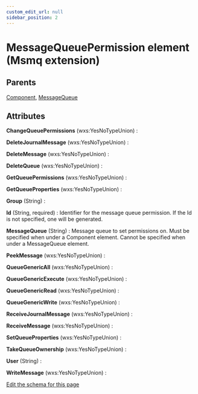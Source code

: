 ```yaml
---
custom_edit_url: null
sidebar_position: 2
---
```

# MessageQueuePermission element (Msmq extension)


## Parents
[Component](../wxs/component.md), [MessageQueue](messagequeue.md)

## Attributes
**ChangeQueuePermissions** (wxs:YesNoTypeUnion)
  : 

**DeleteJournalMessage** (wxs:YesNoTypeUnion)
  : 

**DeleteMessage** (wxs:YesNoTypeUnion)
  : 

**DeleteQueue** (wxs:YesNoTypeUnion)
  : 

**GetQueuePermissions** (wxs:YesNoTypeUnion)
  : 

**GetQueueProperties** (wxs:YesNoTypeUnion)
  : 

**Group** (String)
  : 

**Id** (String, required)
  : Identifier for the message queue permission. If the Id is not specified, one will be generated.

**MessageQueue** (String)
  : Message queue to set permissions on. Must be specified when under a Component element. Cannot be specified when under a MessageQueue element.

**PeekMessage** (wxs:YesNoTypeUnion)
  : 

**QueueGenericAll** (wxs:YesNoTypeUnion)
  : 

**QueueGenericExecute** (wxs:YesNoTypeUnion)
  : 

**QueueGenericRead** (wxs:YesNoTypeUnion)
  : 

**QueueGenericWrite** (wxs:YesNoTypeUnion)
  : 

**ReceiveJournalMessage** (wxs:YesNoTypeUnion)
  : 

**ReceiveMessage** (wxs:YesNoTypeUnion)
  : 

**SetQueueProperties** (wxs:YesNoTypeUnion)
  : 

**TakeQueueOwnership** (wxs:YesNoTypeUnion)
  : 

**User** (String)
  : 

**WriteMessage** (wxs:YesNoTypeUnion)
  : 


[Edit the schema for this page](https://github.com/wixtoolset/web/blob/master/src/xsd4/msmq.xsd)